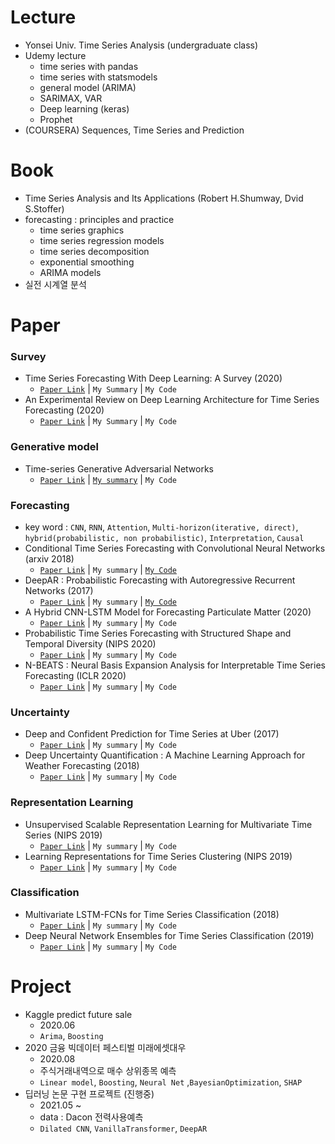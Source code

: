 # Lecture
- Yonsei Univ. Time Series Analysis (undergraduate class)
- Udemy lecture
    - time series with pandas
    - time series with statsmodels
    - general model (ARIMA)
    - SARIMAX, VAR
    - Deep learning (keras)
    - Prophet
- (COURSERA) Sequences, Time Series and Prediction

# Book
- Time Series Analysis and Its Applications (Robert H.Shumway, Dvid S.Stoffer)
- forecasting : principles and practice
    - time series graphics
    - time series regression models
    - time series decomposition
    - exponential smoothing
    - ARIMA models
- 실전 시계열 분석

# Paper
### Survey
- Time Series Forecasting With Deep Learning: A Survey (2020)
    - [`Paper Link`](https://arxiv.org/abs/2004.13408) | `My Summary` | `My Code`
- An Experimental Review on Deep Learning Architecture for Time Series Forecasting (2020)
    - [`Paper Link`](https://arxiv.org/abs/2103.12057) | `My Summary` | `My Code`
### Generative model
- Time-series Generative Adversarial Networks
    - [`Paper Link`](https://papers.nips.cc/paper/2019/file/c9efe5f26cd17ba6216bbe2a7d26d490-Paper.pdf) | [`My summary`]((https://minsoo9506.github.io/blog/TimeGAN/)) | `My Code`
### Forecasting
- key word : `CNN`, `RNN`, `Attention`, `Multi-horizon(iterative, direct)`, `hybrid(probabilistic, non probabilistic)`, `Interpretation`, `Causal`
- Conditional Time Series Forecasting with Convolutional Neural Networks (arxiv 2018)
  - [`Paper Link`](https://arxiv.org/abs/1703.04691) | `My summary` | [`My Code`](./[[Project]%20논문%20구현])  
- DeepAR : Probabilistic Forecasting with Autoregressive Recurrent Networks (2017)
  - [`Paper Link`](https://arxiv.org/abs/1704.04110) | `My summary` | [`My Code`](./[[Project]%20논문%20구현])
- A Hybrid CNN-LSTM Model for Forecasting Particulate Matter (2020)
  - [`Paper Link`](https://ieeexplore.ieee.org/abstract/document/8979420) | `My summary` | `My Code`
- Probabilistic Time Series Forecasting with Structured Shape and Temporal Diversity (NIPS 2020)
  - [`Paper Link`](https://proceedings.neurips.cc//paper/2020/file/2f2b265625d76a6704b08093c652fd79-Paper.pdf) | `My summary` | `My Code`
- N-BEATS : Neural Basis Expansion Analysis for Interpretable Time Series Forecasting (ICLR 2020)
  - [`Paper Link`](https://iclr.cc/virtual_2020/poster_r1ecqn4YwB.html) | `My summary` | `My Code`

### Uncertainty
- Deep and Confident Prediction for Time Series at Uber (2017)
  - [`Paper Link`](https://arxiv.org/abs/1709.01907) | `My summary` | `My Code`
- Deep Uncertainty Quantification : A Machine Learning Approach for Weather Forecasting (2018)
  - [`Paper Link`](https://arxiv.org/abs/1812.09467) | `My summary` | `My Code`

### Representation Learning
- Unsupervised Scalable Representation Learning for Multivariate Time Series (NIPS 2019)
  - [`Paper Link`](https://arxiv.org/abs/1901.10738) | `My summary` | `My Code`
- Learning Representations for Time Series Clustering (NIPS 2019)
  - [`Paper Link`](https://papers.nips.cc/paper/2019/hash/1359aa933b48b754a2f54adb688bfa77-Abstract.html) | `My summary` | `My Code`

### Classification
- Multivariate LSTM-FCNs for Time Series Classification (2018)
  - [`Paper Link`](https://arxiv.org/abs/1801.04503) | `My summary` | `My Code`
- Deep Neural Network Ensembles for Time Series Classification (2019)
  - [`Paper Link`](https://arxiv.org/abs/1903.06602) | `My summary` | `My Code`

# Project
- Kaggle predict future sale
  - 2020.06
  - `Arima`, `Boosting`
- 2020 금융 빅데이터 페스티벌 미래에셋대우
  - 2020.08
  - 주식거래내역으로 매수 상위종목 예측
  - `Linear model`, `Boosting`, `Neural Net` ,`BayesianOptimization`, `SHAP`
- 딥러닝 논문 구현 프로젝트 (진행중)
  - 2021.05 ~
  - data : Dacon 전력사용예측
  - `Dilated CNN`, `VanillaTransformer`, `DeepAR`